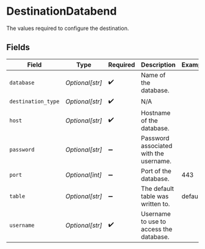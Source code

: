 # DestinationDatabend

The values required to configure the destination.


## Fields

| Field                                   | Type                                    | Required                                | Description                             | Example                                 |
| --------------------------------------- | --------------------------------------- | --------------------------------------- | --------------------------------------- | --------------------------------------- |
| `database`                              | *Optional[str]*                         | :heavy_check_mark:                      | Name of the database.                   |                                         |
| `destination_type`                      | *Optional[str]*                         | :heavy_check_mark:                      | N/A                                     |                                         |
| `host`                                  | *Optional[str]*                         | :heavy_check_mark:                      | Hostname of the database.               |                                         |
| `password`                              | *Optional[str]*                         | :heavy_minus_sign:                      | Password associated with the username.  |                                         |
| `port`                                  | *Optional[int]*                         | :heavy_minus_sign:                      | Port of the database.                   | 443                                     |
| `table`                                 | *Optional[str]*                         | :heavy_minus_sign:                      | The default  table was written to.      | default                                 |
| `username`                              | *Optional[str]*                         | :heavy_check_mark:                      | Username to use to access the database. |                                         |